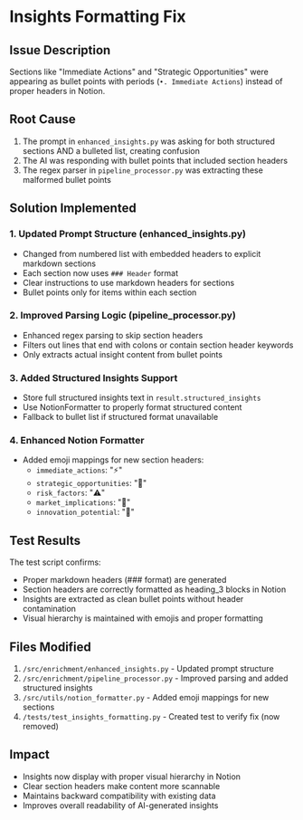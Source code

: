 # Insights Formatting Fix

## Issue Description
Sections like "Immediate Actions" and "Strategic Opportunities" were appearing as bullet points with periods (`•. Immediate Actions`) instead of proper headers in Notion.

## Root Cause
1. The prompt in `enhanced_insights.py` was asking for both structured sections AND a bulleted list, creating confusion
2. The AI was responding with bullet points that included section headers
3. The regex parser in `pipeline_processor.py` was extracting these malformed bullet points

## Solution Implemented

### 1. Updated Prompt Structure (enhanced_insights.py)
- Changed from numbered list with embedded headers to explicit markdown sections
- Each section now uses `### Header` format
- Clear instructions to use markdown headers for sections
- Bullet points only for items within each section

### 2. Improved Parsing Logic (pipeline_processor.py)
- Enhanced regex parsing to skip section headers
- Filters out lines that end with colons or contain section header keywords
- Only extracts actual insight content from bullet points

### 3. Added Structured Insights Support
- Store full structured insights text in `result.structured_insights`
- Use NotionFormatter to properly format structured content
- Fallback to bullet list if structured format unavailable

### 4. Enhanced Notion Formatter
- Added emoji mappings for new section headers:
  - `immediate_actions`: "⚡"
  - `strategic_opportunities`: "🚀"
  - `risk_factors`: "⚠️"
  - `market_implications`: "📰"
  - `innovation_potential`: "🚀"

## Test Results
The test script confirms:
- Proper markdown headers (### format) are generated
- Section headers are correctly formatted as heading_3 blocks in Notion
- Insights are extracted as clean bullet points without header contamination
- Visual hierarchy is maintained with emojis and proper formatting

## Files Modified
1. `/src/enrichment/enhanced_insights.py` - Updated prompt structure
2. `/src/enrichment/pipeline_processor.py` - Improved parsing and added structured insights
3. `/src/utils/notion_formatter.py` - Added emoji mappings for new sections
4. `/tests/test_insights_formatting.py` - Created test to verify fix (now removed)

## Impact
- Insights now display with proper visual hierarchy in Notion
- Clear section headers make content more scannable
- Maintains backward compatibility with existing data
- Improves overall readability of AI-generated insights